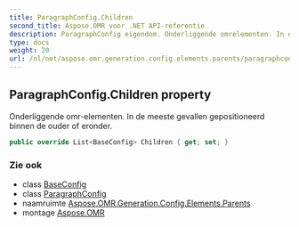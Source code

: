 ```yaml
---
title: ParagraphConfig.Children
second_title: Aspose.OMR voor .NET API-referentie
description: ParagraphConfig eigendom. Onderliggende omrelementen. In de meeste gevallen gepositioneerd binnen de ouder of eronder.
type: docs
weight: 20
url: /nl/net/aspose.omr.generation.config.elements.parents/paragraphconfig/children/
---
```

## ParagraphConfig.Children property

Onderliggende omr-elementen. In de meeste gevallen gepositioneerd binnen de ouder of eronder.

```csharp
public override List<BaseConfig> Children { get; set; }
```

### Zie ook

* class [BaseConfig](../../../aspose.omr.generation.config/baseconfig/)
* class [ParagraphConfig](../)
* naamruimte [Aspose.OMR.Generation.Config.Elements.Parents](../../paragraphconfig/)
* montage [Aspose.OMR](../../../)


